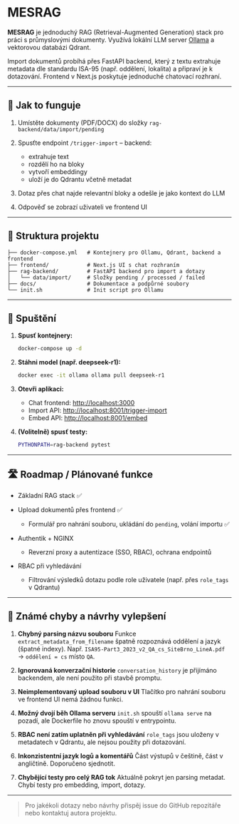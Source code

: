 # MESRAG

**MESRAG** je jednoduchý RAG (Retrieval-Augmented Generation) stack pro práci s průmyslovými dokumenty. Využívá lokální LLM server [Ollama](https://ollama.ai/) a vektorovou databázi Qdrant.

Import dokumentů probíhá přes FastAPI backend, který z textu extrahuje metadata dle standardu ISA-95 (např. oddělení, lokalita) a připraví je k dotazování. Frontend v Next.js poskytuje jednoduché chatovací rozhraní.

---

## 🧠 Jak to funguje

1. Umístěte dokumenty (PDF/DOCX) do složky `rag-backend/data/import/pending`
2. Spusťte endpoint `/trigger-import` – backend:

   * extrahuje text
   * rozdělí ho na bloky
   * vytvoří embeddingy
   * uloží je do Qdrantu včetně metadat
3. Dotaz přes chat najde relevantní bloky a odešle je jako kontext do LLM
4. Odpověď se zobrazí uživateli ve frontend UI

---

## 📂 Struktura projektu

```text
├── docker-compose.yml   # Kontejnery pro Ollamu, Qdrant, backend a frontend
├── frontend/            # Next.js UI s chat rozhraním
├── rag-backend/         # FastAPI backend pro import a dotazy
│   └── data/import/     # Složky pending / processed / failed
├── docs/                # Dokumentace a podpůrné soubory
└── init.sh              # Init script pro Ollamu
```

---

## 🚀 Spuštění

1. **Spusť kontejnery:**

   ```bash
   docker-compose up -d
   ```

2. **Stáhni model (např. deepseek-r1):**

   ```bash
   docker exec -it ollama ollama pull deepseek-r1
   ```

3. **Otevři aplikaci:**

   * Chat frontend: [http://localhost:3000](http://localhost:3000)
   * Import API: [http://localhost:8001/trigger-import](http://localhost:8001/trigger-import)
   * Embed API: [http://localhost:8001/embed](http://localhost:8001/embed)

4. **(Volitelně) spusť testy:**

   ```bash
   PYTHONPATH=rag-backend pytest
   ```

---

## 🛣️ Roadmap / Plánované funkce

* Základní RAG stack ✅
* Upload dokumentů přes frontend ✅

  * Formulář pro nahrání souboru, ukládání do `pending`, volání importu ✅
* Authentik + NGINX

  * Reverzní proxy a autentizace (SSO, RBAC), ochrana endpointů
* RBAC při vyhledávání

  * Filtrování výsledků dotazu podle role uživatele (např. přes `role_tags` v Qdrantu)

---

## 🧪 Známé chyby a návrhy vylepšení

1. **Chybný parsing názvu souboru**
   Funkce `extract_metadata_from_filename` špatně rozpoznává oddělení a jazyk (špatné indexy). Např. `ISA95-Part3_2023_v2_QA_cs_SiteBrno_LineA.pdf` → `oddělení = cs` místo `QA`.

2. **Ignorovaná konverzační historie**
   `conversation_history` je přijímáno backendem, ale není použito při stavbě promptu.

3. **Neimplementovaný upload souboru v UI**
   Tlačítko pro nahrání souboru ve frontend UI nemá žádnou funkci.

4. **Možný dvojí běh Ollama serveru**
   `init.sh` spouští `ollama serve` na pozadí, ale Dockerfile ho znovu spouští v entrypointu.

5. **RBAC není zatím uplatněn při vyhledávání**
   `role_tags` jsou uloženy v metadatech v Qdrantu, ale nejsou použity při dotazování.

6. **Inkonzistentní jazyk logů a komentářů**
   Část výstupů v češtině, část v angličtině. Doporučeno sjednotit.

7. **Chybějící testy pro celý RAG tok**
   Aktuálně pokryt jen parsing metadat. Chybí testy pro embedding, import, dotazy.

---

> Pro jakékoli dotazy nebo návrhy přispěj issue do GitHub repozitáře nebo kontaktuj autora projektu.
